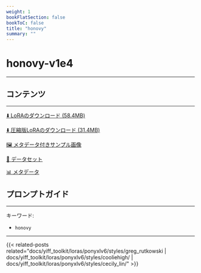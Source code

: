 ```yaml
---
weight: 1
bookFlatSection: false
bookToC: false
title: "honovy"
summary: ""
---
```


<!--markdownlint-disable MD025 MD033 -->

# honovy-v1e4

---

## コンテンツ

---

[⬇️ LoRAのダウンロード (58.4MB)](https://huggingface.co/k4d3/yiff_toolkit/resolve/main/ponyxl_loras/honovy_ponyxl_v1e4.safetensors?download=true)

[⬇️ 圧縮版LoRAのダウンロード (31.4MB)](https://huggingface.co/k4d3/yiff_toolkit/resolve/main/ponyxl_loras_shrunk_2/honovy_ponyxl_v1e4_frockpt1_th-3.55.safetensors?download=true)

[🖼️ メタデータ付きサンプル画像](https://huggingface.co/k4d3/yiff_toolkit/tree/main/static/{})

[📐 データセット](https://huggingface.co/datasets/k4d3/furry/tree/main/by_honovy)

[📊 メタデータ](https://huggingface.co/k4d3/yiff_toolkit/raw/main/ponyxl_loras/honovy_ponyxl_v1e4.json)

## プロンプトガイド

---

キーワード:

- `honovy`

---

{{< related-posts related="docs/yiff_toolkit/loras/ponyxlv6/styles/greg_rutkowski | docs/yiff_toolkit/loras/ponyxlv6/styles/cooliehigh/ | docs/yiff_toolkit/loras/ponyxlv6/styles/cecily_lin/" >}}
